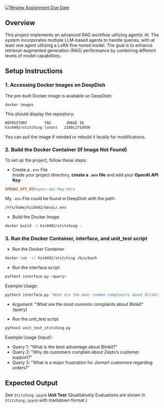 [![Review Assignment Due Date](https://classroom.github.com/assets/deadline-readme-button-22041afd0340ce965d47ae6ef1cefeee28c7c493a6346c4f15d667ab976d596c.svg)](https://classroom.github.com/a/QnV1lZz2)

## Overview
This project implements an advanced RAG workflow utilizing agentic AI. The system incorporates multiple LLM-based agents to handle queries, with at least one agent utilizing a LoRA fine-tuned model. The goal is to enhance retrieval-augmented generation (RAG) performance by combining different levels of model capabilities.

## Setup Instructions
### 1. Accessing Docker Images on DeepDish
The pre-built Docker image is available on DeepDish:
```bash
docker images
```

This should display the repository:
```bash
REPOSITORY        TAG       IMAGE ID
hzc8492/stitching latest   2100c271d936
```
You can pull the image if needed or rebuild it locally for modifications.

### 2. Build the Docker Container (If Image Not Found)
To set up the project, follow these steps:

- Create a `.env` File \
Inside your project directory, **create a `.env` file** and add your **OpenAI API Key**:
```ini
OPENAI_API_KEY=your-api-key-here
```

My `.env` File could be found in DeepDish with the path:
```bash
/nfs/home/hzc8492/Genai/.env
```

- Build the Docker Image
```bash
docker build -t hzc8492/stitching .
```

### 3. Run the Docker Container, interface, and unit_test script
- Run the Docker Container
```bash
docker run -it hzc8492/stitching /bin/bash
```

- Run the interface script
```bash
python3 interface.py <query>
```

Example Usage: 
```bash
python3 interface.py "What are the most common complaints about Blinkit?"
```
- Argument: "What are the most common complaints about Blinkit" (query)


- Run the unit_test script
```bash
python3 unit_test_stitching.py
```

Example Usage (Input): 
- Query 1: "What is the best advantage about Blinkit?"
- Query 2: "Why do customers complain about Zepto’s customer support?"
- Query 3: "What is a major frustration for Jiomart customers regarding orders?"

## Expected Output
See `Stitching.ipynb` **Unit Test**
(Qualitatively Evaluations are shown in `Stitching.ipynb` with markdown format.)
